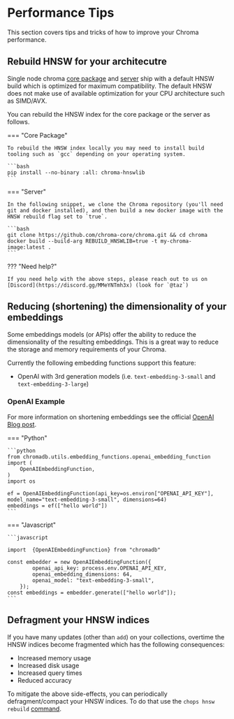 # Performance Tips

This section covers tips and tricks of how to improve your Chroma performance.

## Rebuild HNSW for your architecutre

Single node chroma [core package](https://pypi.org/project/chromadb/) and [server](https://hub.docker.com/r/chromadb/chroma) ship with a default HNSW build which is optimized for maximum compatibility. The default HNSW does not make use of available optimization for your CPU architecture such as SIMD/AVX.


You can rebuild the HNSW index for the core package or the server as follows.

=== "Core Package"
    
    To rebuild the HNSW index locally you may need to install build tooling such as `gcc` depending on your operating system.

    ```bash
    pip install --no-binary :all: chroma-hnswlib
    ```

=== "Server"

    In the following snippet, we clone the Chroma repository (you'll need git and docker installed), and then build a new docker image with the HNSW rebuild flag set to `true`.

    ```bash
    git clone https://github.com/chroma-core/chroma.git && cd chroma
    docker build --build-arg REBUILD_HNSWLIB=true -t my-chroma-image:latest .
    ```

??? "Need help?"

    If you need help with the above steps, please reach out to us on [Discord](https://discord.gg/MMeYNTmh3x) (look for `@taz`)

## Reducing (shortening) the dimensionality of your embeddings

Some embeddings models (or APIs) offer the ability to reduce the dimensionality of the resulting embeddings. This is a great way to reduce the storage and memory requirements of your Chroma.

Currently the following embedding functions support this feature:

- OpenAI with 3rd generation models (i.e. `text-embedding-3-small` and `text-embedding-3-large`)


### OpenAI Example

For more information on shortening embeddings see the official [OpenAI Blog post](https://openai.com/index/new-embedding-models-and-api-updates/).

=== "Python"

    ```python
    from chromadb.utils.embedding_functions.openai_embedding_function import (
        OpenAIEmbeddingFunction,
    )
    import os

    ef = OpenAIEmbeddingFunction(api_key=os.environ["OPENAI_API_KEY"], model_name="text-embedding-3-small", dimensions=64)
    embeddings = ef(["hello world"])
    ```

=== "Javascript"

    ```javascript

    import  {OpenAIEmbeddingFunction} from "chromadb"

    const embedder = new OpenAIEmbeddingFunction({
            openai_api_key: process.env.OPENAI_API_KEY,
            openai_embedding_dimensions: 64,
            openai_model: "text-embedding-3-small",
        });
    const embeddings = embedder.generate(["hello world"]);
    ```

## Defragment your HNSW indices

If you have many updates (other than `add`) on your collections, overtime the HNSW indices become fragmented which has the following consequences:

- Increased memory usage
- Increased disk usage
- Increased query times
- Reduced accuracy

To mitigate the above side-effects, you can periodically defragment/compact your HNSW indices. To do that use the `chops hnsw rebuild` [command](maintenance.md#hnsw-rebuild).

